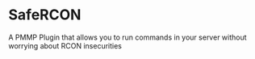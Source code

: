 # SafeRCON
A PMMP Plugin that allows you to run commands in your server without worrying about RCON insecurities
